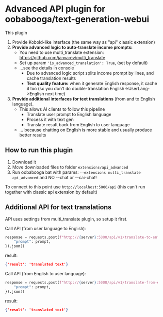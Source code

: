 # Advanced API plugin for oobabooga/text-generation-webui

This plugin
1. Provide Kobold-like interface (the same way as "api" classic extension)
2. **Provide advanced logic to auto-translate income prompts:**
    - You need to use multi_translate extension: https://github.com/janvarev/multi_translate
    - Set up param `'is_advanced_translation': True`, (set by default)
    - ...see the details in console
      - Due to advanced logic script splits income prompt by lines, and cache translation results
      - **Text quality feature:** when it generate English response, it cache it too (so you don't do double-translation English->UserLang->English next time) 
3. **Provide additional interfaces for text translations** (from and to English language).
    - This allows AI clients to follow this pipeline
      - Translate user prompt to English language
      - Process it with text gen
      - Translate result back from English to user language
    - ... because chatting on English is more stable and usually produce better results 

## How to run this plugin

1. Download it
2. Move downloaded files to folder `extensions/api_advanced`
3. Run oobabooga bat with params: `--extensions multi_translate api_advanced` and NO --chat or --cai-chat!

To connect to this point use
`http://localhost:5000/api` (this can't run together with classic api extension by default)

## Additional API for text translations

API uses settings from multi_translate plugin, so setup it first.

Call API (from user language to English):
```python
response = requests.post(f"http://{server}:5000/api/v1/translate-to-en", json={
    "prompt": prompt,
}).json()
```
result:
```json
{'result': 'translated text'}
```

Call API (from English to user language):
```python
response = requests.post(f"http://{server}:5000/api/v1/translate-from-en", json={
    "prompt": prompt,
}).json()
```
result:
```json
{'result': 'translated text'}
```